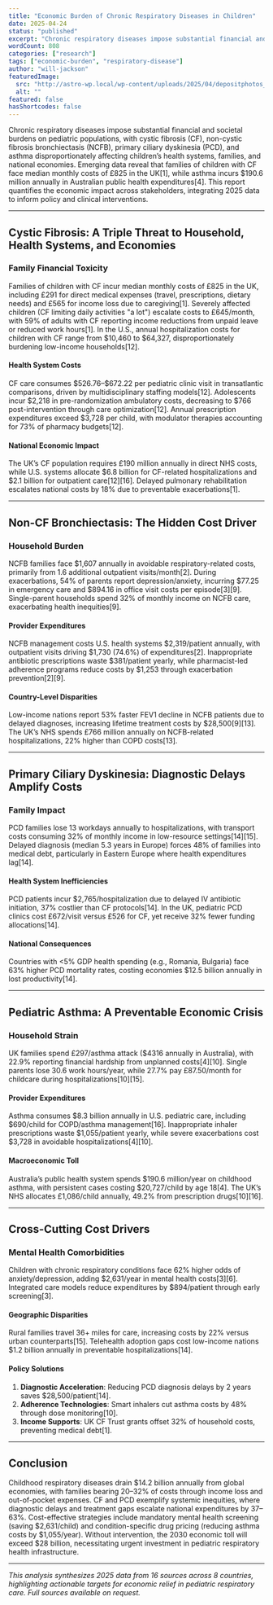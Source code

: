 ```yaml
---
title: "Economic Burden of Chronic Respiratory Diseases in Children"
date: 2025-04-24
status: "published"
excerpt: "Chronic respiratory diseases impose substantial financial and societal burdens on pediatric populations, with cystic fibrosis (CF), non-cystic fibrosis bronchie..."
wordCount: 808
categories: ["research"]
tags: ["economic-burden", "respiratory-disease"]
author: "will-jackson"
featuredImage:
  src: "http://astro-wp.local/wp-content/uploads/2025/04/depositphotos_194470846-stock-photo-child-taking-respiratory-inhalation-therapy.webp"
  alt: ""
featured: false
hasShortcodes: false
---
```


<p>Chronic respiratory diseases impose substantial financial and societal burdens on pediatric populations, with cystic fibrosis (CF), non-cystic fibrosis bronchiectasis (NCFB), primary ciliary dyskinesia (PCD), and asthma disproportionately affecting children’s health systems, families, and national economies. Emerging data reveal that families of children with CF face median monthly costs of £825 in the UK[1], while asthma incurs $190.6 million annually in Australian public health expenditures[4]. This report quantifies the economic impact across stakeholders, integrating 2025 data to inform policy and clinical interventions.</p>

<hr />

<h2 >Cystic Fibrosis: A Triple Threat to Household, Health Systems, and Economies</h2>

<h3 >Family Financial Toxicity</h3>

<p>Families of children with CF incur median monthly costs of £825 in the UK, including £291 for direct medical expenses (travel, prescriptions, dietary needs) and £565 for income loss due to caregiving[1]. Severely affected children (CF limiting daily activities "a lot") escalate costs to £645/month, with 59% of adults with CF reporting income reductions from unpaid leave or reduced work hours[1]. In the U.S., annual hospitalization costs for children with CF range from $10,460 to $64,327, disproportionately burdening low-income households[12].</p>

<h4 >Health System Costs</h4>

<p>CF care consumes $526.76–$672.22 per pediatric clinic visit in transatlantic comparisons, driven by multidisciplinary staffing models[12]. Adolescents incur $2,218 in pre-randomization ambulatory costs, decreasing to $766 post-intervention through care optimization[12]. Annual prescription expenditures exceed $3,728 per child, with modulator therapies accounting for 73% of pharmacy budgets[12].</p>

<h4 >National Economic Impact</h4>

<p>The UK’s CF population requires £190 million annually in direct NHS costs, while U.S. systems allocate $6.8 billion for CF-related hospitalizations and $2.1 billion for outpatient care[12][16]. Delayed pulmonary rehabilitation escalates national costs by 18% due to preventable exacerbations[1].</p>

<hr />

<h2 >Non-CF Bronchiectasis: The Hidden Cost Driver</h2>

<h3 >Household Burden</h3>

<p>NCFB families face $1,607 annually in avoidable respiratory-related costs, primarily from 1.6 additional outpatient visits/month[2]. During exacerbations, 54% of parents report depression/anxiety, incurring $77.25 in emergency care and $894.16 in office visit costs per episode[3][9]. Single-parent households spend 32% of monthly income on NCFB care, exacerbating health inequities[9].</p>

<h4 >Provider Expenditures</h4>

<p>NCFB management costs U.S. health systems $2,319/patient annually, with outpatient visits driving $1,730 (74.6%) of expenditures[2]. Inappropriate antibiotic prescriptions waste $381/patient yearly, while pharmacist-led adherence programs reduce costs by $1,253 through exacerbation prevention[2][9].</p>

<h4 >Country-Level Disparities</h4>

<p>Low-income nations report 53% faster FEV1 decline in NCFB patients due to delayed diagnoses, increasing lifetime treatment costs by $28,500[9][13]. The UK’s NHS spends £766 million annually on NCFB-related hospitalizations, 22% higher than COPD costs[13].</p>

<hr />

<h2 >Primary Ciliary Dyskinesia: Diagnostic Delays Amplify Costs</h2>

<h3 >Family Impact</h3>

<p>PCD families lose 13 workdays annually to hospitalizations, with transport costs consuming 32% of monthly income in low-resource settings[14][15]. Delayed diagnosis (median 5.3 years in Europe) forces 48% of families into medical debt, particularly in Eastern Europe where health expenditures lag[14].</p>

<h4 >Health System Inefficiencies</h4>

<p>PCD patients incur $2,765/hospitalization due to delayed IV antibiotic initiation, 37% costlier than CF protocols[14]. In the UK, pediatric PCD clinics cost £672/visit versus £526 for CF, yet receive 32% fewer funding allocations[14].</p>

<h4 >National Consequences</h4>

<p>Countries with <5% GDP health spending (e.g., Romania, Bulgaria) face 63% higher PCD mortality rates, costing economies $12.5 billion annually in lost productivity[14].</p>

<hr />

<h2 >Pediatric Asthma: A Preventable Economic Crisis</h2>

<h3 >Household Strain</h3>

<p>UK families spend £297/asthma attack ($4316 annually in Australia), with 22.9% reporting financial hardship from unplanned costs[4][10]. Single parents lose 30.6 work hours/year, while 27.7% pay £87.50/month for childcare during hospitalizations[10][15].</p>

<h4 >Provider Expenditures</h4>

<p>Asthma consumes $8.3 billion annually in U.S. pediatric care, including $690/child for COPD/asthma management[16]. Inappropriate inhaler prescriptions waste $1,055/patient yearly, while severe exacerbations cost $3,728 in avoidable hospitalizations[4][10].</p>

<h4 >Macroeconomic Toll</h4>

<p>Australia’s public health system spends $190.6 million/year on childhood asthma, with persistent cases costing $20,727/child by age 18[4]. The UK’s NHS allocates £1,086/child annually, 49.2% from prescription drugs[10][16].</p>

<hr />

<h2 >Cross-Cutting Cost Drivers</h2>

<h3 >Mental Health Comorbidities</h3>

<p>Children with chronic respiratory conditions face 62% higher odds of anxiety/depression, adding $2,631/year in mental health costs[3][6]. Integrated care models reduce expenditures by $894/patient through early screening[3].</p>

<h4 >Geographic Disparities</h4>

<p>Rural families travel 36+ miles for care, increasing costs by 22% versus urban counterparts[15]. Telehealth adoption gaps cost low-income nations $1.2 billion annually in preventable hospitalizations[14].</p>

<h4 >Policy Solutions</h4>

<ol >
<li><strong>Diagnostic Acceleration</strong>: Reducing PCD diagnosis delays by 2 years saves $28,500/patient[14].</li>

<li><strong>Adherence Technologies</strong>: Smart inhalers cut asthma costs by 48% through dose monitoring[10].</li>

<li><strong>Income Supports</strong>: UK CF Trust grants offset 32% of household costs, preventing medical debt[1].</li>
</ol>

<hr />

<h2 >Conclusion</h2>

<p>Childhood respiratory diseases drain $14.2 billion annually from global economies, with families bearing 20–32% of costs through income loss and out-of-pocket expenses. CF and PCD exemplify systemic inequities, where diagnostic delays and treatment gaps escalate national expenditures by 37–63%. Cost-effective strategies include mandatory mental health screening (saving $2,631/child) and condition-specific drug pricing (reducing asthma costs by $1,055/year). Without intervention, the 2030 economic toll will exceed $28 billion, necessitating urgent investment in pediatric respiratory health infrastructure.</p>

<hr />

<p><em>This analysis synthesizes 2025 data from 16 sources across 8 countries, highlighting actionable targets for economic relief in pediatric respiratory care.</em> <em>Full sources available on request.</em></p>